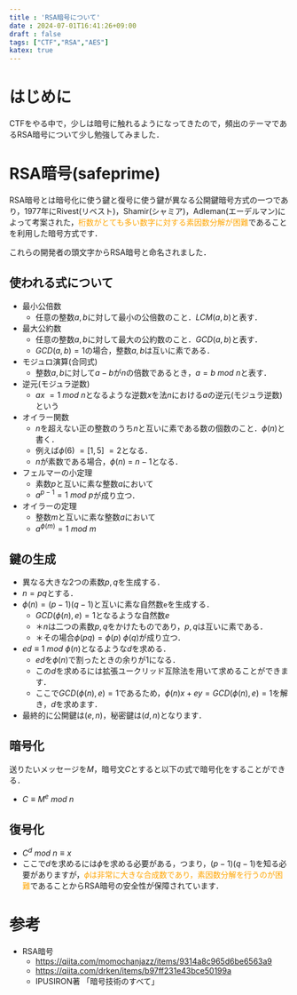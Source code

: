 ```yaml
---
title : 'RSA暗号について'
date : 2024-07-01T16:41:26+09:00
draft : false
tags: ["CTF","RSA","AES"]
katex: true
---
```



# はじめに
CTFをやる中で，少しは暗号に触れるようになってきたので，頻出のテーマであるRSA暗号について少し勉強してみました．

# RSA暗号(safeprime)
RSA暗号とは暗号化に使う鍵と復号に使う鍵が異なる公開鍵暗号方式の一つであり，1977年にRivest(リベスト)，Shamir(シャミア)，Adleman(エーデルマン)によって考案された，<span style="color: orange; ">桁数がとても多い数字に対する素因数分解が困難</span>であることを利用した暗号方式です．

これらの開発者の頭文字からRSA暗号と命名されました．

## 使われる式について
- 最小公倍数
  - 任意の整数$a,b$に対して最小の公倍数のこと．$LCM(a,b)$と表す．
- 最大公約数
  - 任意の整数$a,b$に対して最大の公約数のこと．$GCD(a,b)$と表す．
  - $GCD(a,b)=1$の場合，整数$a,b$は互いに素である．
- モジュロ演算(合同式)
  - 整数$a,b$に対して$a-b$が$n$の倍数であるとき，$a=b~mod~n$と表す．
- 逆元(モジュラ逆数)
  - $ax~=1~mod~n$となるような逆数$x$を法$n$における$a$の逆元(モジュラ逆数)という
- オイラー関数
  - $n$を超えない正の整数のうち$n$と互いに素である数の個数のこと．$\phi(n)$と書く．
  - 例えば$\phi(6)~=[1,5]~=2$となる．
  - $n$が素数である場合，$\phi(n)~=~n-1$となる．
- フェルマーの小定理
  - 素数$p$と互いに素な整数$a$において
  - $a^{p-1}=1~mod~p$が成り立つ．
- オイラーの定理
  - 整数$m$と互いに素な整数$a$において
  - $a^{\phi(m)}=1~mod~m$

## 鍵の生成
- 異なる大きな2つの素数$p,q$を生成する．
- $n=pq$とする．
- $\phi(n) = (p-1)(q-1)$と互いに素な自然数`e`を生成する．
  - $GCD(\phi(n),e)=1$となるような自然数$e$
  - ＊$n$は二つの素数$p,q$をかけたものであり，$p,q$は互いに素である．
  - ＊その場合$\phi(pq)=\phi(p)~\phi(q)$が成り立つ．
- $ed ≡ 1~mod~\phi(n)$となるような$d$を求める．
  - $ed$を$\phi(n)$で割ったときの余りが$1$になる．
  - この$d$を求めるには拡張ユークリッド互除法を用いて求めることができます．
  - ここで$GCD(\phi(n),e)=1$であるため，$\phi(n)x+ey=GCD(\phi(n),e)=1$を解き，$d$を求めます．
- 最終的に公開鍵は$(e,n)$，秘密鍵は$(d,n)$となります．

## 暗号化
送りたいメッセージを$M$，暗号文$C$とすると以下の式で暗号化をすることができる．
- $C ≡ M^e~mod~n$

## 復号化
- $C^d~mod~n ≡ x$
- ここで$d$を求めるには$\phi$を求める必要がある，つまり，$(p-1)(q-1)$を知る必要がありますが，<span style="color: orange; ">$\phi$は非常に大きな合成数であり，素因数分解を行うのが困難</span>であることからRSA暗号の安全性が保障されています．

# 参考
- RSA暗号
  - https://qiita.com/momochanjazz/items/9314a8c965d6be6563a9
  - https://qiita.com/drken/items/b97ff231e43bce50199a
  - IPUSIRON著 「暗号技術のすべて」